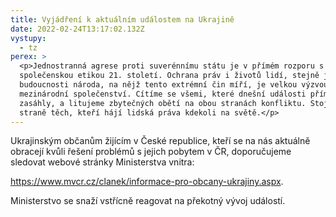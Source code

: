 ```yaml
---
title: Vyjádření k aktuálním událostem na Ukrajině
date: 2022-02-24T13:17:02.132Z
vystupy:
  - tz
perex: >
  <p>Jednostranná agrese proti suverénnímu státu je v přímém rozporu s normami i
  společenskou etikou 21. století. Ochrana práv i životů lidí, stejně jako
  budoucnosti národa, na nějž tento extrémní čin míří, je velkou výzvou pro celé
  mezinárodní společenství. Cítíme se všemi, které dnešní události přímo
  zasáhly, a litujeme zbytečných obětí na obou stranách konfliktu. Stojíme na
  straně těch, kteří hájí lidská práva kdekoli na světě.</p>
---
```

<p>Ukrajinským občanům žijícím v&nbsp;České republice, kteří se na nás aktuálně obracejí kvůli řešení problémů s jejich pobytem v ČR, doporučujeme sledovat webové stránky Ministerstva vnitra:&nbsp;</p>

<p><a href="https://www.mvcr.cz/clanek/informace-pro-obcany-ukrajiny.aspx">https://www.mvcr.cz/clanek/informace-pro-obcany-ukrajiny.aspx</a>.</p>

<p>Ministerstvo se snaží vstřícně reagovat na překotný vývoj událostí.</p>
